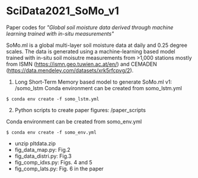 # SciData2021_SoMo_v1

Paper codes for *"Global soil moisture data derived through machine learning trained with in-situ measurements"*

SoMo.ml is a global multi-layer soil moisture data at daily and 0.25 degree scales. The data is generated using a machine-learning based model trained with in-situ soil moisutre measurements from >1,000 stations mostly from ISMN (https://ismn.geo.tuwien.ac.at/en/) and CEMADEN (https://data.mendeley.com/datasets/xrk5rfcpvg/2).

1. Long Short-Term Memory based model to generate SoMo.ml v1: /somo_lstm
Conda environment can be created from somo_lstm.yml
```
$ conda env create -f somo_lstm.yml
```

2. Python scripts to create paper figures: /paper_scripts

Conda environment can be created from somo_env.yml
```
$ conda env create -f somo_env.yml
```
  - unzip pltdata.zip
  - fig_data_map.py: Fig.2
  - fig_data_distri.py: Fig.3
  - fig_comp_idxs.py: Figs. 4 and 5 
  - fig_comp_lats.py: Fig. 6 in the paper
